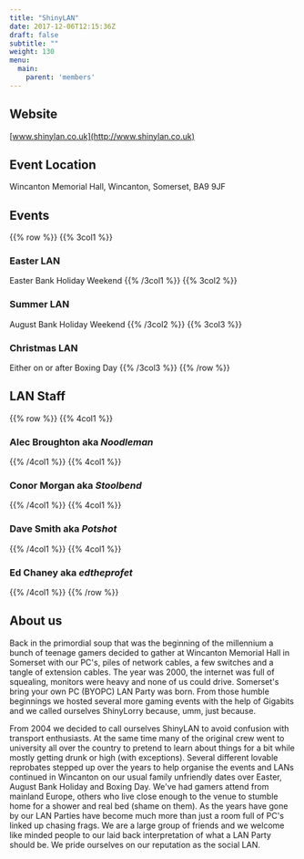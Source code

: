 ```yaml
---
title: "ShinyLAN"
date: 2017-12-06T12:15:36Z
draft: false
subtitle: ""
weight: 130
menu:
  main:
    parent: 'members'
---
```

## Website
[www.shinylan.co.uk](http://www.shinylan.co.uk)
## Event Location
Wincanton Memorial Hall, Wincanton, Somerset, BA9 9JF
## Events
{{% row %}}
{{% 3col1 %}}
### Easter LAN
Easter Bank Holiday Weekend
{{% /3col1 %}}
{{% 3col2 %}}
### Summer LAN
August Bank Holiday Weekend
{{% /3col2 %}}
{{% 3col3 %}}
### Christmas LAN
Either on or after Boxing Day
{{% /3col3 %}}
{{% /row %}}

## LAN Staff
{{% row %}}
{{% 4col1 %}}
### Alec Broughton aka *Noodleman*
{{% /4col1 %}}
{{% 4col1 %}}
### Conor Morgan aka *Stoolbend*
{{% /4col1 %}}
{{% 4col1 %}}
### Dave Smith aka *Potshot*
{{% /4col1 %}}
{{% 4col1 %}}
### Ed Chaney aka *edtheprofet*
{{% /4col1 %}}
{{% /row %}}

## About us
Back in the primordial soup that was the beginning of the millennium a bunch of teenage gamers decided to gather at Wincanton Memorial Hall in Somerset with our PC's, piles of network cables, a few switches and a tangle of extension cables. The year was 2000, the internet was full of squealing, monitors were heavy and none of us could drive. Somerset's bring your own PC (BYOPC) LAN Party was born. From those humble beginnings we hosted several more gaming events with the help of Gigabits and we called ourselves ShinyLorry because, umm, just because. 

From 2004 we decided to call ourselves ShinyLAN to avoid confusion with transport enthusiasts. At the same time many of the original crew went to university all over the country to pretend to learn about things for a bit while mostly getting drunk or high (with exceptions). Several different lovable reprobates stepped up over the years to help organise the events and LANs continued in Wincanton on our usual family unfriendly dates over Easter, August Bank Holiday and Boxing Day. We've had gamers attend from mainland Europe, others who live close enough to the venue to stumble home for a shower and real bed (shame on them). As the years have gone by our LAN Parties have become much more than just a room full of PC's linked up chasing frags. We are a large group of friends and we welcome like minded people to our laid back interpretation of what a LAN Party should be. We pride ourselves on our reputation as the social LAN.
 
